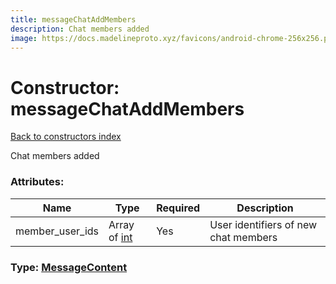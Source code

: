 ```yaml
---
title: messageChatAddMembers
description: Chat members added
image: https://docs.madelineproto.xyz/favicons/android-chrome-256x256.png
---
```

# Constructor: messageChatAddMembers  
[Back to constructors index](index.md)



Chat members added

### Attributes:

| Name     |    Type       | Required | Description |
|----------|---------------|----------|-------------|
|member\_user\_ids|Array of [int](../types/int.md) | Yes|User identifiers of new chat members|



### Type: [MessageContent](../types/MessageContent.md)


